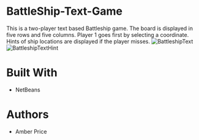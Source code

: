 # BattleShip-Text-Game
This is a two-player text based Battleship game. The board is displayed in five rows and five columns. Player 1 goes first by selecting a coordinate. Hints of ship locations are displayed if the player misses.
![BattleshipText](https://i.ibb.co/RgVp1zK/Battleship-Text.png)
![BattleshipTextHint](https://i.ibb.co/rtmjqqL/Battleshiptexthint.png)
# Built With
* NetBeans
# Authors
* Amber Price
